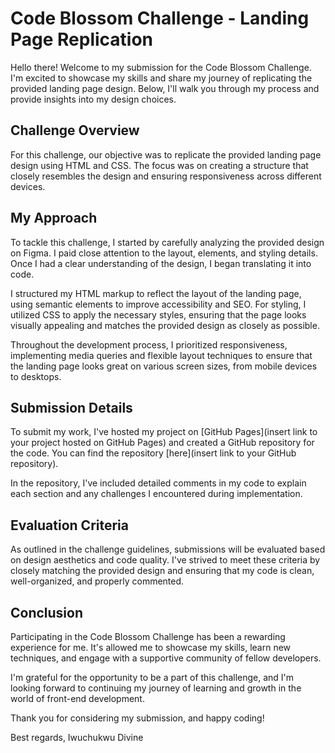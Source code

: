 # Code Blossom Challenge - Landing Page Replication

Hello there! Welcome to my submission for the Code Blossom Challenge. I'm excited to showcase my skills and share my journey of replicating the provided landing page design. Below, I'll walk you through my process and provide insights into my design choices.

## Challenge Overview

For this challenge, our objective was to replicate the provided landing page design using HTML and CSS. The focus was on creating a structure that closely resembles the design and ensuring responsiveness across different devices.

## My Approach

To tackle this challenge, I started by carefully analyzing the provided design on Figma. I paid close attention to the layout, elements, and styling details. Once I had a clear understanding of the design, I began translating it into code.

I structured my HTML markup to reflect the layout of the landing page, using semantic elements to improve accessibility and SEO. For styling, I utilized CSS to apply the necessary styles, ensuring that the page looks visually appealing and matches the provided design as closely as possible.

Throughout the development process, I prioritized responsiveness, implementing media queries and flexible layout techniques to ensure that the landing page looks great on various screen sizes, from mobile devices to desktops.

## Submission Details

To submit my work, I've hosted my project on [GitHub Pages](insert link to your project hosted on GitHub Pages) and created a GitHub repository for the code. You can find the repository [here](insert link to your GitHub repository).

In the repository, I've included detailed comments in my code to explain each section and any challenges I encountered during implementation.

## Evaluation Criteria

As outlined in the challenge guidelines, submissions will be evaluated based on design aesthetics and code quality. I've strived to meet these criteria by closely matching the provided design and ensuring that my code is clean, well-organized, and properly commented.

## Conclusion

Participating in the Code Blossom Challenge has been a rewarding experience for me. It's allowed me to showcase my skills, learn new techniques, and engage with a supportive community of fellow developers.

I'm grateful for the opportunity to be a part of this challenge, and I'm looking forward to continuing my journey of learning and growth in the world of front-end development.

Thank you for considering my submission, and happy coding!

Best regards,
Iwuchukwu Divine
